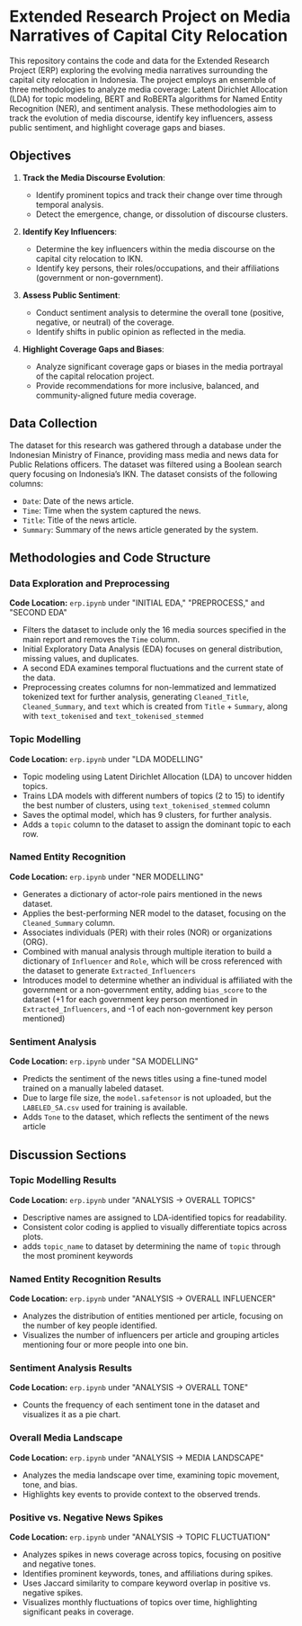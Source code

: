 # Extended Research Project on Media Narratives of Capital City Relocation

This repository contains the code and data for the Extended Research Project (ERP) exploring the evolving media narratives surrounding the capital city relocation in Indonesia. The project employs an ensemble of three methodologies to analyze media coverage: Latent Dirichlet Allocation (LDA) for topic modeling, BERT and RoBERTa algorithms for Named Entity Recognition (NER), and sentiment analysis. These methodologies aim to track the evolution of media discourse, identify key influencers, assess public sentiment, and highlight coverage gaps and biases.

## Objectives

1. **Track the Media Discourse Evolution**: 
   - Identify prominent topics and track their change over time through temporal analysis.
   - Detect the emergence, change, or dissolution of discourse clusters.

2. **Identify Key Influencers**: 
   - Determine the key influencers within the media discourse on the capital city relocation to IKN.
   - Identify key persons, their roles/occupations, and their affiliations (government or non-government).

3. **Assess Public Sentiment**: 
   - Conduct sentiment analysis to determine the overall tone (positive, negative, or neutral) of the coverage.
   - Identify shifts in public opinion as reflected in the media.

4. **Highlight Coverage Gaps and Biases**: 
   - Analyze significant coverage gaps or biases in the media portrayal of the capital relocation project.
   - Provide recommendations for more inclusive, balanced, and community-aligned future media coverage.

## Data Collection

The dataset for this research was gathered through a database under the Indonesian Ministry of Finance, providing mass media and news data for Public Relations officers. The dataset was filtered using a Boolean search query focusing on Indonesia’s IKN. The dataset consists of the following columns:

- `Date`: Date of the news article.
- `Time`: Time when the system captured the news.
- `Title`: Title of the news article.
- `Summary`: Summary of the news article generated by the system.

## Methodologies and Code Structure

### Data Exploration and Preprocessing

**Code Location:** `erp.ipynb` under "INITIAL EDA," "PREPROCESS," and "SECOND EDA"

- Filters the dataset to include only the 16 media sources specified in the main report and removes the `Time` column.
- Initial Exploratory Data Analysis (EDA) focuses on general distribution, missing values, and duplicates.
- A second EDA examines temporal fluctuations and the current state of the data.
- Preprocessing creates columns for non-lemmatized and lemmatized tokenized text for further analysis, generating `Cleaned_Title`, `Cleaned_Summary`, and `text` which is created from `Title` + `Summary`, along with `text_tokenised` and `text_tokenised_stemmed`

### Topic Modelling

**Code Location:** `erp.ipynb` under "LDA MODELLING"

- Topic modeling using Latent Dirichlet Allocation (LDA) to uncover hidden topics.
- Trains LDA models with different numbers of topics (2 to 15) to identify the best number of clusters, using `text_tokenised_stemmed` column
- Saves the optimal model, which has 9 clusters, for further analysis.
- Adds a `topic` column to the dataset to assign the dominant topic to each row.

### Named Entity Recognition

**Code Location:** `erp.ipynb` under "NER MODELLING"

- Generates a dictionary of actor-role pairs mentioned in the news dataset.
- Applies the best-performing NER model to the dataset, focusing on the `Cleaned_Summary` column.
- Associates individuals (PER) with their roles (NOR) or organizations (ORG).
- Combined with manual analysis through multiple iteration to build a dictionary of `Influencer` and `Role`, which will be cross referenced with the dataset to generate `Extracted_Influencers`
- Introduces model to determine whether an individual is affiliated with the government or a non-government entity, adding `bias_score` to the dataset (+1 for each government key person mentioned in `Extracted_Influencers`, and -1 of each non-government key person mentioned)

### Sentiment Analysis

**Code Location:** `erp.ipynb` under "SA MODELLING"

- Predicts the sentiment of the news titles using a fine-tuned model trained on a manually labeled dataset.
- Due to large file size, the `model.safetensor` is not uploaded, but the `LABELED_SA.csv` used for training is available.
- Adds `Tone` to the dataset, which reflects the sentiment of the news article

## Discussion Sections

### Topic Modelling Results

**Code Location:** `erp.ipynb` under "ANALYSIS -> OVERALL TOPICS"

- Descriptive names are assigned to LDA-identified topics for readability.
- Consistent color coding is applied to visually differentiate topics across plots.
- adds `topic_name` to dataset by determining the name of `topic` through the most prominent keywords

### Named Entity Recognition Results

**Code Location:** `erp.ipynb` under "ANALYSIS -> OVERALL INFLUENCER"

- Analyzes the distribution of entities mentioned per article, focusing on the number of key people identified.
- Visualizes the number of influencers per article and grouping articles mentioning four or more people into one bin.

### Sentiment Analysis Results

**Code Location:** `erp.ipynb` under "ANALYSIS -> OVERALL TONE"

- Counts the frequency of each sentiment tone in the dataset and visualizes it as a pie chart.

### Overall Media Landscape

**Code Location:** `erp.ipynb` under "ANALYSIS -> MEDIA LANDSCAPE"

- Analyzes the media landscape over time, examining topic movement, tone, and bias.
- Highlights key events to provide context to the observed trends.

### Positive vs. Negative News Spikes

**Code Location:** `erp.ipynb` under "ANALYSIS -> TOPIC FLUCTUATION"

- Analyzes spikes in news coverage across topics, focusing on positive and negative tones.
- Identifies prominent keywords, tones, and affiliations during spikes.
- Uses Jaccard similarity to compare keyword overlap in positive vs. negative spikes.
- Visualizes monthly fluctuations of topics over time, highlighting significant peaks in coverage.
